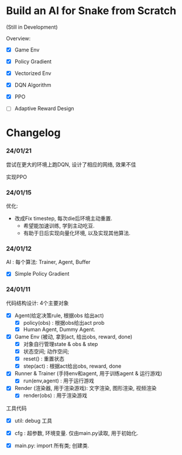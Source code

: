
# Build an AI for Snake from Scratch
(Still in Development)

Overview:
- [X] Game Env
- [x] Policy Gradient 
- [x] Vectorized Env
- [x] DQN Algorithm
- [x] PPO
- [ ] Adaptive Reward Design


# Changelog
### 24/01/21
尝试在更大的环境上跑DQN, 设计了相应的网络, 效果不佳

实现PPO

### 24/01/15
优化: 
* 改成Fix timestep, 每次die后环境主动重置. 
  * 希望能加速训练, 学到主动吃豆.
  * 有助于日后实现向量化环境, 以及实现其他算法.

### 24/01/12
AI :
每个算法: Trainer, Agent, Buffer
- [x] Simple Policy Gradient

### 24/01/11
代码结构设计: 4个主要对象
- [x] Agent(给定决策rule, 根据obs 给出act)
  - [x] policy(obs) : 根据obs给出act prob
  - [x] Human Agent, Dummy Agent. 
- [x] Game Env (被动, 拿到act, 给出obs, reward, done)  
  - [x] 对象自行管理state & obs & step
  - [x] 状态空间; 动作空间; 
  - [x] reset() : 重置状态
  - [x] step(act) : 根据act给出obs, reward, done
- [x] Runner & Trainer (手持env和agent, 用于训练agent & 运行游戏)
  - [x] run(env,agent) : 用于运行游戏
- [x] Render (渲染器, 用于渲染游戏): 文字渲染, 图形渲染, 视频渲染
  - [x] render(obs) : 用于渲染游戏

工具代码
- [x] util: debug 工具
- [x] cfg : 超参数, 环境变量. 仅由main.py读取, 用于初始化.
- [x] main.py: import 所有类; 创建类.



